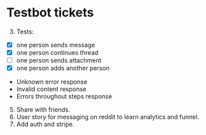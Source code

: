 # Testbot tickets

<!-- 1. [ ] Give the agent proper email metadata. -->
<!-- 2. [ ] Process inline annotations in the messages. -->
3. Tests:
  + [x] one person sends message
  + [x] one person continues thread
  + [ ] one person sends attachment
  + [x] one person adds another person
  + Unknown error response
  + Invalid content response
  + Errors throughout steps response

5. Share with friends.
6. User story for messaging on reddit to learn analytics and funnel.
7. Add auth and stripe.
